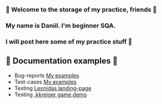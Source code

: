 ### 👋 Welcome to the storage of my practice, friends 👋

### My name is Daniil. I'm beginner SQA. 
### I will post here some of my practice stuff 💾

## 📄 Documentation examples 📄
- Bug-reports [My examples](https://docs.google.com/spreadsheets/d/1vWrteiH9dPyqQvk9VLjZO6Yn5p7N5eH1F7HBJmg9N5k/edit?usp=sharing)
- Test-cases [My examples](https://docs.google.com/spreadsheets/d/1e-SH1XdFuuZvWYWEfpNdLzF2cmKQYdBOJf6KDEIGOlA/edit?usp=sharing)
- Testing [Leonidas landing-page](https://docs.google.com/spreadsheets/d/1RXdikNdeDBoYN_mbEMO3GHvy1Z9YC0M3/edit?usp=sharing&ouid=102196229476444496161&rtpof=true&sd=true)
- Testing [.kkreiger game demo](https://docs.google.com/spreadsheets/d/1t8dSN_eP6wCmCvRvS7SV24MzvQxlhJo2/edit?usp=sharing&ouid=102196229476444496161&rtpof=true&sd=true)
